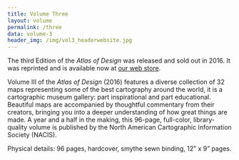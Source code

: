 ```yaml
---
title: Volume Three
layout: volume
permalink: /three
data: volume-3
header_img: /img/vol3_headerwebsite.jpg
---
```


The third Edition of the *Atlas of Design* was released and sold out in 2016. It was reprinted and is available now at [our web store](https://atlasofdesign.bigcartel.com/). 

Volume III of the *Atlas of Design* (2016) features a diverse collection of 32 maps representing some of the best cartography around the world, it is a cartographic museum gallery: part inspirational and part educational. Beautiful maps are accompanied by thoughtful commentary from their creators, bringing you into a deeper understanding of how great things are made. A year and a half in the making, this 96-page, full-color, library-quality volume is published by the North American Cartographic Information Society (NACIS).

Physical details: 96 pages, hardcover, smythe sewn binding, 12” x 9” pages.

